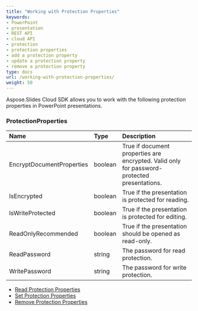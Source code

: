 ```yaml
---
title: "Working with Protection Properties"
keywords:
- PowerPoint
- presentation
- REST API
- cloud API
- protection
- protection properties
- add a protection property
- update a protection property
- remove a protection property
type: docs
url: /working-with-protection-properties/
weight: 50
---
```


Aspose.Slides Cloud SDK allows you to work with the following protection properties in PowerPoint presentations.

### **ProtectionProperties**

|**Name**|**Type**|**Description**|
| :- | :- | :- |
|EncryptDocumentProperties|boolean|True if document properties are encrypted. Valid only for password-protected presentations.|
|IsEncrypted|boolean|True if the presentation is protected for reading.|
|IsWriteProtected|boolean|True if the presentation is protected for editing.|
|ReadOnlyRecommended|boolean|True if the presentation should be opened as read-only.|
|ReadPassword|string|The password for read protection.|
|WritePassword|string|The password for write protection.|

- [Read Protection Properties](/slides/read-protection-properties/)
- [Set Protection Properties](/slides/set-protection-properties/)
- [Remove Protection Properties](/slides/remove-protection-properties/)
